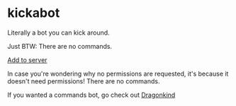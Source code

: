 # kickabot
Literally a bot you can kick around.

Just BTW: There are no commands.

[Add to server](https://discord.com/api/oauth2/authorize?client_id=947952353292730428&permissions=0&scope=bot)

In case you're wondering why no permissions are requested, it's because it doesn't need permissions! There are no commands.

If you wanted a commands bot, go check out [Dragonkind](https://dragonkind-discord.github.io/dragonkind)
